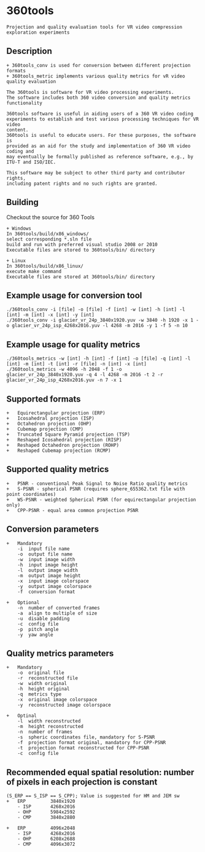 # 360tools 

	Projection and quality evaluation tools for VR video compression exploration experiments

## Description
	+ 360tools_conv is used for conversion between different projection formats
	+ 360tools_metric implements various quality metrics for vR video quality evaluation
	
	The 360tools is software for VR video processing experiments.
	The software includes both 360 video conversion and quality metrics
	functionality
	
	360tools software is useful in aiding users of a 360 VR video coding
	experiments to establish and test various processing techniques for VR video
	content.
	360tools is useful to educate users. For these purposes, the software is
	provided as an aid for the study and implementation of 360 VR video coding and
	may eventually be formally published as reference software, e.g., by
	ITU-T and ISO/IEC.
	
	This software may be subject to other third party and contributor rights,
	including patent rights and no such rights are granted.

## Building

Checkout the source for 360 Tools

	+ Windows
	In 360tools/build/x86_windows/
	select corresponding *.sln file
	build and run with preferred visual studio 2008 or 2010
	Executable files are stored to 360tools/bin/ directory
	
	+ Linux
	In 360tools/build/x86_linux/
	execute make command 
	Executable files are stored at 360tools/bin/ directory

## Example usage for conversion tool

	./360tools_conv -i [file] -o [file] -f [int] -w [int] -h [int] -l [int] -m [int] -x [int] -y [int]
	./360tools_conv -i glacier_vr_24p_3840x1920.yuv -w 3840 -h 1920 -x 1 -o glacier_vr_24p_isp_4268x2016.yuv -l 4268 -m 2016 -y 1 -f 5 -n 10
	
## Example usage for quality metrics

	./360tools_metrics -w [int] -h [int] -f [int] -o [file] -q [int] -l [int] -m [int] -t [int] -r [file] -n [int] -x [int]
	./360tools_metrics -w 4096 -h 2048 -f 1 -o glacier_vr_24p_3840x1920.yuv -q 4 -l 4268 -m 2016 -t 2 -r glacier_vr_24p_isp_4268x2016.yuv -n 7 -x 1 
	
## Supported formats
	+	Equirectangular projection (ERP)
	+	Icosahedral projection (ISP)
	+	Octahedron projection (OHP)
	+	Cubemap projection (CMP)
	+	Truncated Square Pyramid projection (TSP)
	+	Reshaped Icosahedral projection (RISP)
	+	Reshaped Octahedron projection (ROHP)
	+	Reshaped Cubemap projection (RCMP)
	
## Supported quality metrics
	+	PSNR - conventional Peak Signal to Noise Ratio quality metrics
	+	S-PSNR - spherical PSNR (requires sphere_655362.txt file with point coordinates)
	+	WS-PSNR - weighted Spherical PSNR (for equirectangular projection only)
	+	CPP-PSNR - equal area common projection PSNR
	
## Conversion parameters
	+	Mandatory
		-i	input file name
		-o	output file name
		-w	input image width
		-h	input image height
		-l	output image width
		-m	output image height
		-x	input image colorspace
		-y	output image colorspace
		-f	conversion format
		
	+	Optional
		-n	number of converted frames
		-a	align to multiple of size
		-u	disable padding
		-c	config file
		-p	pitch angle
		-y	yaw angle
		
## Quality metrics parameters
	+	Mandatory
		-o	original file
		-r	reconstructed file
		-w	width original
		-h	height original
		-q	metrics type
		-x	original image colorspace
		-y	reconstructed image colorspace
		
	+	Optinal
		-l	width reconstructed
		-m	height reconstructed
		-n	number of frames
		-s	spheric coordinates file, mandatory for S-PSNR
		-f	projection format original, mandatory for CPP-PSNR
		-t	projection format reconstructed for CPP-PSNR
		-c	config file
		
## Recommended equal spatial resolution: number of pixels in each projection is constant 
	(S_ERP == S_ISP == S_CPP); Value is suggested for HM and JEM sw
	+	ERP 		3840x1920
		- ISP		4268x2016
		- OHP		5984x2592
		- CMP		3840x2880
		
	+	ERP 		4096x2048
		- ISP		4268x2016
		- OHP		6208x2688
		- CMP		4096x3072
